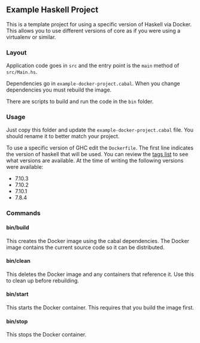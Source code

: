 Example Haskell Project
-----------------------

This is a template project for using a specific version of Haskell via Docker.
This allows you to use different versions of core as if you were using a
virtualenv or similar.

### Layout

Application code goes in `src` and the entry point is the `main` method of `src/Main.hs`.

Dependencies go in `example-docker-project.cabal`. When you change dependencies you must rebuild the image.

There are scripts to build and run the code in the `bin` folder.

### Usage

Just copy this folder and update the `example-docker-project.cabal` file. You
should rename it to better match your project.

To use a specific version of GHC edit the `Dockerfile`. The first line
indicates the version of haskell that will be used. You can review the
[tags list](https://hub.docker.com/_/haskell/tags/) to see what versions are
available. At the time of writing the following versions were available:

 * 7.10.3
 * 7.10.2
 * 7.10.1
 * 7.8.4

### Commands

#### bin/build

This creates the Docker image using the cabal dependencies. The Docker image
contains the current source code so it can be distributed.

#### bin/clean

This deletes the Docker image and any containers that reference it. Use this to
clean up before rebuilding.

#### bin/start

This starts the Docker container. This requires that you build the image first.

#### bin/stop

This stops the Docker container.
